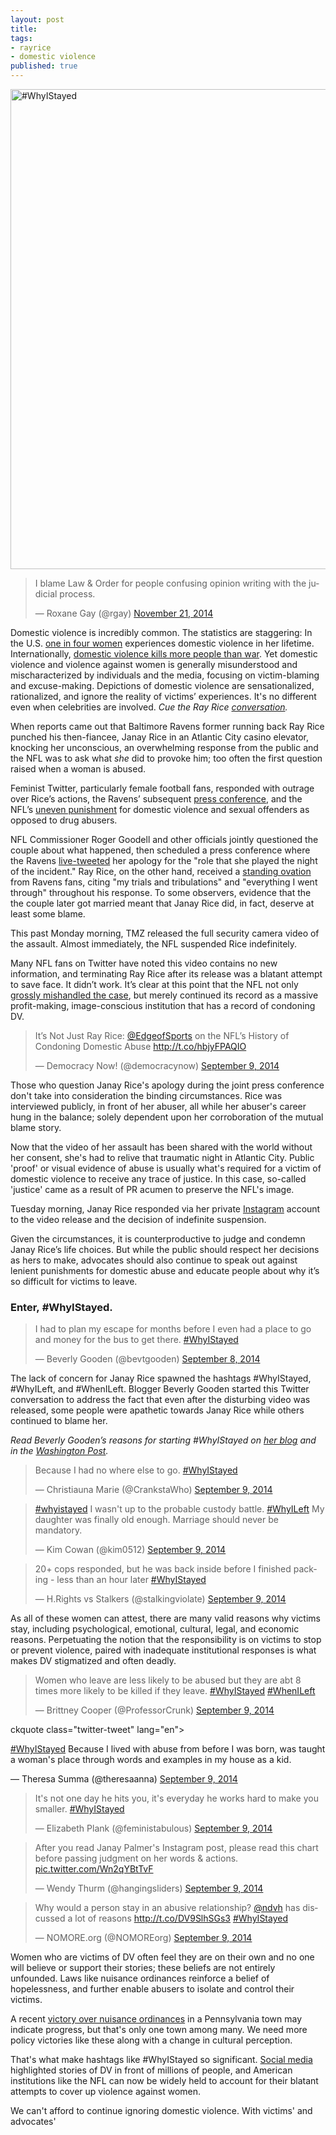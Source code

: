 ```yaml
---
layout: post
title:
tags: 
- rayrice
- domestic violence
published: true
---
```


<a href="http://www.hashtagfeminism.com/wp-content/uploads/2014/09/WhyIStayed.png"><img class="size-full wp-image-888 aligncenter" src="http://www.hashtagfeminism.com/wp-content/uploads/2014/09/WhyIStayed.png" alt="#WhyIStayed" width="1024" height="768" /></a>

<blockquote class="twitter-tweet" lang="en"><p>I blame Law &amp; Order for people confusing opinion writing with the judicial process.</p>&mdash; Roxane Gay (@rgay) <a href="https://twitter.com/rgay/status/535911119253422080">November 21, 2014</a></blockquote>
<script async src="//platform.twitter.com/widgets.js" charset="utf-8"></script>

Domestic violence is incredibly common. The statistics are staggering: In the U.S. <a href="http://www.ncadv.org/files/DomesticViolenceFactSheet%28National%29.pdf">one in four women</a><span class="apple-converted-space"> </span>experiences domestic violence in her lifetime. Internationally,<span class="apple-converted-space"> </span><a href="http://www.aljazeera.com/news/europe/2014/09/domestic-violence-kills-more-than-civil-war-201499131259139676.html">domestic violence kills more people than war</a>. Yet domestic violence and violence against women is generally misunderstood and mischaracterized by individuals and the media, focusing on victim-blaming and excuse-making. Depictions of domestic violence are sensationalized, rationalized, and<span class="apple-converted-space"> </span>ignore the reality of victims’ experiences. It's no different even when celebrities are involved.<span class="apple-converted-space"> </span><i>Cue the Ray Rice <a href="http://www.sbnation.com/nfl/2014/5/23/5744964/ray-rice-arrest-assault-statement-apology-ravens">conversation</a>.</i>

When reports came out that Baltimore Ravens former running back Ray Rice punched his then-fiancee, Janay Rice in an Atlantic City casino elevator, knocking her unconscious, an overwhelming response from the public and the NFL was to ask what <em>she</em> did to provoke him; too often the first question raised when a woman is abused.

Feminist Twitter, particularly female football fans, responded with outrage over Rice’s actions, the Ravens’ subsequent<span class="apple-converted-space"> </span><a href="http://awfulannouncing.com/2014/it-was-not-a-good-idea-for-the-ravens-to-live-tweet-ray-rices-press-conference.html">press conference</a>, and the NFL’s<span class="apple-converted-space"> </span><a href="http://fivethirtyeight.com/features/nfl-domestic-violence-policy-suspensions/">uneven punishment</a><span class="apple-converted-space"> for </span>domestic violence and sexual offenders as opposed to drug abusers.

NFL Commissioner Roger Goodell and other officials jointly questioned the couple about what happened, then scheduled a press conference where the Ravens <a href="http://profootballtalk.nbcsports.com/2014/09/08/ravens-finally-deleted-their-victim-blaming-tweet/">live-tweeted</a> her apology for the "role that she played the night of the incident." Ray Rice, on the other hand, received a <a href="http://www.baltimoresun.com/sports/ravens/ravens-insider/bal-ray-rice-draws-standing-ovation-from-ravens-fans-20140807,0,6248659.story">standing ovation</a> from Ravens fans, citing "my trials and tribulations" and "everything I went through" throughout his response. To some observers, evidence that the the couple later got married meant that Janay Rice did, in fact, deserve at least some blame.

This past Monday morning, TMZ released the full security camera video of the assault. Almost immediately, the NFL suspended Rice indefinitely.

Many NFL fans on Twitter have noted this video contains no new information, and terminating Ray Rice after its release was a blatant attempt to save face. It didn’t work. It’s clear at this point that the NFL not only <a href="http://www.usatoday.com/story/sports/nfl/2014/09/10/ap-newsbreak-source-says-rice-video-sent-to-nfl/15407231/" target="_blank">grossly mishandled the case</a>, but merely continued its record as a massive profit-making, image-conscious institution that has a record of condoning DV.

<blockquote class="twitter-tweet" lang="en"><p>It’s Not Just Ray Rice: <a href="https://twitter.com/EdgeofSports">@EdgeofSports</a> on the NFL’s History of Condoning Domestic Abuse <a href="http://t.co/hbjyFPAQIO">http://t.co/hbjyFPAQIO</a></p>&mdash; Democracy Now! (@democracynow) <a href="https://twitter.com/democracynow/status/509475131887222784">September 9, 2014</a></blockquote>
<script async src="//platform.twitter.com/widgets.js" charset="utf-8"></script>

Those who question Janay Rice's apology during the joint press conference don't take into consideration the binding circumstances. Rice was interviewed publicly, in front of her abuser, all while her abuser's career hung in the balance; solely dependent upon her corroboration of the mutual blame story.

Now that the video of her assault has been shared with the world without her consent, she's had to relive that traumatic night in Atlantic City. Public 'proof' or visual evidence of abuse is usually what's required for a victim of domestic violence to receive any trace of justice. In this case, so-called 'justice' came as a result of PR acumen to preserve the NFL's image.

Tuesday morning, Janay Rice responded via her private <a href="http://www.marieclaire.com/celebrity-lifestyle/janay-rice-responds-via-instagram?src=spr_TWITTER&amp;spr_id=1449_86880353">Instagram</a> account to the video release and the decision of indefinite suspension.

Given the circumstances, it is counterproductive to judge and condemn Janay Rice’s life choices. But while the public should respect her decisions as hers to make, advocates should also continue to speak out against lenient punishments for domestic abuse and educate people about why it’s so difficult for victims to leave.
<h3>Enter, #WhyIStayed.</h3>

<blockquote class="twitter-tweet" lang="en"><p>I had to plan my escape for months before I even had a place to go and money for the bus to get there. <a href="https://twitter.com/hashtag/WhyIStayed?src=hash">#WhyIStayed</a></p>&mdash; Beverly Gooden (@bevtgooden) <a href="https://twitter.com/bevtgooden/status/509006334709465088">September 8, 2014</a></blockquote>
<script async src="//platform.twitter.com/widgets.js" charset="utf-8"></script>

The lack of concern for Janay Rice spawned the hashtags #WhyIStayed, #WhyILeft, and #WhenILeft. Blogger Beverly Gooden started this Twitter conversation to address the fact that even after the disturbing video was released, some people were apathetic towards Janay Rice while others continued to blame her.

<i>Read Beverly Gooden’s reasons for starting #WhyIStayed on<span class="apple-converted-space"> </span></i><a href="http://www.beverlygooden.com/hear/whyistayed"><i>her blog</i></a><span class="apple-converted-space"><i> </i></span><i>and in the<span class="apple-converted-space"> </span></i><a href="http://www.washingtonpost.com/news/morning-mix/wp/2014/09/09/whyistayed-she-saw-herself-in-ray-rices-wife-janay-and-tweeted-about-it-so-did-thousands-of-others/"><i>Washington Post</i></a><i>.</i>

<blockquote class="twitter-tweet" lang="en"><p>Because I had no where else to go. <a href="https://twitter.com/hashtag/WhyIStayed?src=hash">#WhyIStayed</a></p>&mdash; Christiauna Marie (@CrankstaWho) <a href="https://twitter.com/CrankstaWho/status/509165290681532416">September 9, 2014</a></blockquote>
<script async src="//platform.twitter.com/widgets.js" charset="utf-8"></script>

<blockquote class="twitter-tweet" lang="en"><p><a href="https://twitter.com/hashtag/whyistayed?src=hash">#whyistayed</a> I wasn&#39;t up to the probable custody battle. <a href="https://twitter.com/hashtag/WhyILeft?src=hash">#WhyILeft</a> My daughter was finally old enough. Marriage should never be mandatory.</p>&mdash; Kim Cowan (@kim0512) <a href="https://twitter.com/kim0512/status/509170803527536640">September 9, 2014</a></blockquote>
<script async src="//platform.twitter.com/widgets.js" charset="utf-8"></script>

<blockquote class="twitter-tweet" lang="en"><p>20+ cops responded, but he was back inside before I finished packing - less than an hour later <a href="https://twitter.com/hashtag/WhyIStayed?src=hash">#WhyIStayed</a></p>&mdash; H.Rights vs Stalkers (@stalkingviolate) <a href="https://twitter.com/stalkingviolate/status/509166706871504896">September 9, 2014</a></blockquote>

<script async src="//platform.twitter.com/widgets.js" charset="utf-8"></script>
As all of these women can attest, there are many<span class="apple-converted-space"> valid </span>reasons why victims stay, including psychological, emotional, cultural, legal, and economic reasons. Perpetuating the notion that the responsibility is on victims to stop or prevent violence, paired with inadequate institutional responses is what makes DV stigmatized and often deadly.

<blockquote class="twitter-tweet" lang="en"><p>Women who leave are less likely to be abused but they are abt 8 times more likely to be killed if they leave. <a href="https://twitter.com/hashtag/WhyIStayed?src=hash">#WhyIStayed</a> <a href="https://twitter.com/hashtag/WhenILeft?src=hash">#WhenILeft</a></p>&mdash; Brittney Cooper (@ProfessorCrunk) <a href="https://twitter.com/ProfessorCrunk/status/509135383117201408">September 9, 2014</a></blockquote>
<script async src="//platform.twitter.com/widgets.js" charset="utf-8"></script>

ckquote class="twitter-tweet" lang="en"><p><a href="https://twitter.com/hashtag/WhyIStayed?src=hash">#WhyIStayed</a> Because I lived with abuse from before I was born, was taught a woman&#39;s place through words and examples in my house as a kid.</p>&mdash; Theresa Summa (@theresaanna) <a href="https://twitter.com/theresaanna/status/509166685698674688">September 9, 2014</a></blockquote>
<script async src="//platform.twitter.com/widgets.js" charset="utf-8"></script>

<blockquote class="twitter-tweet" lang="en"><p>It&#39;s not one day he hits you, it&#39;s everyday he works hard to make you smaller. <a href="https://twitter.com/hashtag/WhyIStayed?src=hash">#WhyIStayed</a></p>&mdash; Elizabeth Plank (@feministabulous) <a href="https://twitter.com/feministabulous/status/509340606410547200">September 9, 2014</a></blockquote>
<script async src="//platform.twitter.com/widgets.js" charset="utf-8"></script>

<blockquote class="twitter-tweet" lang="en"><p>After you read Janay Palmer&#39;s Instagram post, please read this chart before passing judgment on her words &amp; actions. <a href="http://t.co/Wn2qYBtTvF">pic.twitter.com/Wn2qYBtTvF</a></p>&mdash; Wendy Thurm (@hangingsliders) <a href="https://twitter.com/hangingsliders/status/509343053249654785">September 9, 2014</a></blockquote>
<script async src="//platform.twitter.com/widgets.js" charset="utf-8"></script>

<blockquote class="twitter-tweet" lang="en"><p>Why would a person stay in an abusive relationship? <a href="https://twitter.com/ndvh">@ndvh</a> has discussed a lot of reasons <a href="http://t.co/DV9SlhSGs3">http://t.co/DV9SlhSGs3</a>  <a href="https://twitter.com/hashtag/WhyIStayed?src=hash">#WhyIStayed</a></p>&mdash; NOMORE.org (@NOMOREorg) <a href="https://twitter.com/NOMOREorg/status/509413978767114240">September 9, 2014</a></blockquote>
<script async src="//platform.twitter.com/widgets.js" charset="utf-8"></script>

Women who are victims of DV often feel they are on their own and no one will believe or support their stories; these beliefs are not entirely unfounded. Laws like nuisance ordinances reinforce a belief of hopelessness, and further enable abusers to isolate and control their victims.

A recent <a href="https://www.aclu.org/blog/womens-rights/victory-town-will-no-longer-treat-domestic-violence-victims-nuisances">victory over nuisance ordinances</a> in a Pennsylvania town may indicate progress, but that's only one town among many. We need more policy victories like these along with a change in cultural perception.

That's what make hashtags like #WhyIStayed so significant. <a href="http://time.com/3319081/whyistayed-hashtag-feminism-activism/" target="_blank">Social media</a> highlighted stories of DV in front of millions of people, and American institutions like the NFL can now be widely held to account for their blatant attempts to cover up violence against women.

We can't afford to continue ignoring domestic violence. With victims' and advocates' 

